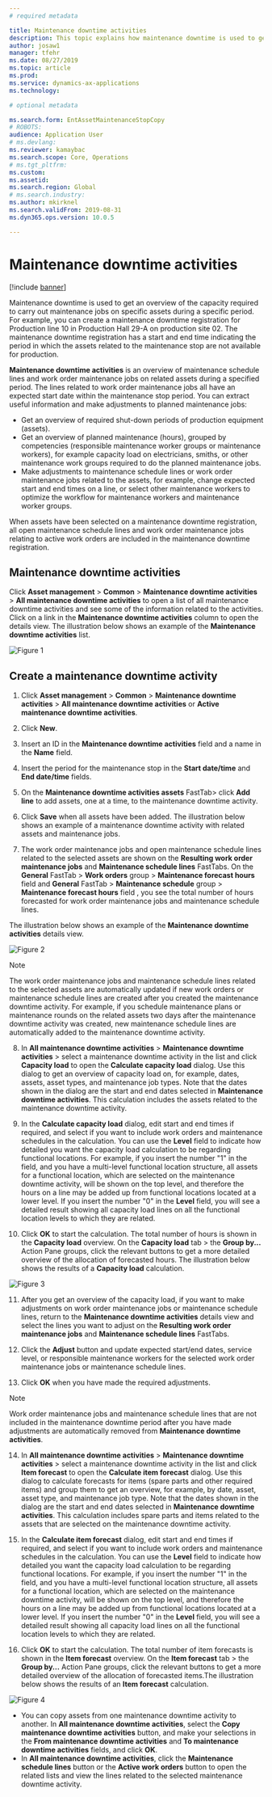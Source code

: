 ```yaml
---
# required metadata

title: Maintenance downtime activities
description: This topic explains how maintenance downtime is used to get an overview of the capacity required to carry out maintenance jobs on specific assets during a specific period.
author: josaw1
manager: tfehr
ms.date: 08/27/2019
ms.topic: article
ms.prod: 
ms.service: dynamics-ax-applications
ms.technology: 

# optional metadata

ms.search.form: EntAssetMaintenanceStopCopy 
# ROBOTS: 
audience: Application User
# ms.devlang: 
ms.reviewer: kamaybac
ms.search.scope: Core, Operations
# ms.tgt_pltfrm: 
ms.custom: 
ms.assetid: 
ms.search.region: Global
# ms.search.industry: 
ms.author: mkirknel
ms.search.validFrom: 2019-08-31
ms.dyn365.ops.version: 10.0.5

---
```


# Maintenance downtime activities

[!include [banner](../../includes/banner.md)]

Maintenance downtime is used to get an overview of the capacity required to carry out maintenance jobs on specific assets during a specific period. For example, you can create a maintenance downtime registration for Production line 10 in Production Hall 29-A on production site 02. The maintenance downtime registration has a start and end time indicating the period in which the assets related to the maintenance stop are not available for production.

**Maintenance downtime activities** is an overview of maintenance schedule lines and work order maintenance jobs on related assets during a specified period. The lines related to work order maintenance jobs all have an expected start date within the maintenance stop period. You can extract useful information and make adjustments to planned maintenance jobs:

- Get an overview of required shut-down periods of production equipment (assets).  
- Get an overview of planned maintenance (hours), grouped by competencies (responsible maintenance worker groups or maintenance workers), for example capacity load on electricians, smiths, or other maintenance work groups required to do the planned maintenance jobs.  
- Make adjustments to maintenance schedule lines or work order maintenance jobs related to the assets, for example, change expected start and end times on a line, or select other maintenance workers to optimize the workflow for maintenance workers and maintenance worker groups.

When assets have been selected on a maintenance downtime registration, all open maintenance schedule lines and work order maintenance jobs relating to active work orders are included in the maintenance downtime registration.

## Maintenance downtime activities

Click **Asset management** > **Common** > **Maintenance downtime activities** > **All maintenance downtime activities** to open a list of all maintenance downtime activities and see some of the information related to the activities. Click on a link in the **Maintenance downtime activities** column to open the details view. The illustration below shows an example of the **Maintenance downtime activities** list.

![Figure 1](media/19-preventive-maintenance.png)


## Create a maintenance downtime activity

1. Click **Asset management** > **Common** > **Maintenance downtime activities** > **All maintenance downtime activities** or **Active maintenance downtime activities**.

2. Click **New**.

3. Insert an ID in the **Maintenance downtime activities** field and a name in the **Name** field.

4. Insert the period for the maintenance stop in the **Start date/time** and **End date/time** fields.

5. On the **Maintenance downtime activities assets** FastTab> click **Add line** to add assets, one at a time, to the maintenance downtime activity.

6. Click **Save** when all assets have been added. The illustration below shows an example of a maintenance downtime activity with related assets and maintenance jobs.

7. The work order maintenance jobs and open maintenance schedule lines related to the selected assets are shown on the **Resulting work order maintenance jobs** and **Maintenance schedule lines** FastTabs. On the **General** FastTab > **Work orders** group > **Maintenance forecast hours** field and **General** FastTab > **Maintenance schedule** group > **Maintenance forecast hours** field , you see the total number of hours forecasted for work order maintenance jobs and maintenance schedule lines.

The illustration below shows an example of the **Maintenance downtime activities** details view.

![Figure 2](media/20-preventive-maintenance.png)

>[!NOTE]
>The work order maintenance jobs and maintenance schedule lines related to the selected assets are automatically updated if new work orders or maintenance schedule lines are created after you created the maintenance downtime activity. For example, if you schedule maintenance plans or maintenance rounds on the related assets two days after the maintenance downtime activity was created, new maintenance schedule lines are automatically added to the maintenance downtime activity.

8. In **All maintenance downtime activities** > **Maintenance downtime activities** > select a maintenance downtime activity in the list and click **Capacity load** to open the **Calculate capacity load** dialog. Use this dialog to get an overview of capacity load on, for example, dates, assets, asset types, and maintenance job types. Note that the dates shown in the dialog are the start and end dates selected in **Maintenance downtime activities**. This calculation includes the assets related to the maintenance downtime activity.

9. In the **Calculate capacity load** dialog, edit start and end times if required, and select if you want to include work orders and maintenance schedules in the calculation. You can use the **Level** field to indicate how detailed you want the capacity load calculation to be regarding functional locations. For example, if you insert the number "1" in the field, and you have a multi-level functional location structure, all assets for a functional location, which are selected on the maintenance downtime activity, will be shown on the top level, and therefore the hours on a line may be added up from functional locations located at a lower level. If you insert the number "0" in the **Level** field, you will see a detailed result showing all capacity load lines on all the functional location levels to which they are related.

10. Click **OK** to start the calculation. The total number of hours is shown in the **Capacity load** overview. On the **Capacity load** tab > the **Group by...** Action Pane groups, click the relevant buttons to get a more detailed overview of the allocation of forecasted hours. The illustration below shows the results of a **Capacity load** calculation.

![Figure 3](media/21-preventive-maintenance.png)

11. After you get an overview of the capacity load, if you want to make adjustments on work order maintenance jobs or maintenance schedule lines, return to the **Maintenance downtime activities** details view and select the lines you want to adjust on the **Resulting work order maintenance jobs** and **Maintenance schedule lines** FastTabs.

12. Click the **Adjust** button and update expected start/end dates, service level, or responsible maintenance workers for the selected work order maintenance jobs or maintenance schedule lines.

13. Click **OK** when you have made the required adjustments. 

>[!NOTE]
>Work order maintenance jobs and maintenance schedule lines that are not included in the maintenance downtime period after you have made adjustments are automatically removed from **Maintenance downtime activities**.

14. In **All maintenance downtime activities** > **Maintenance downtime activities** > select a maintenance downtime activity in the list and click **Item forecast** to open the **Calculate item forecast** dialog. Use this dialog to calculate forecasts for items (spare parts and other required items) and group them to get an overview, for example, by date, asset, asset type, and maintenance job type. Note that the dates shown in the dialog are the start and end dates selected in **Maintenance downtime activities**. This calculation includes spare parts and items related to the assets that are selected on the maintenance downtime activity.

15. In the **Calculate item forecast** dialog, edit start and end times if required, and select if you want to include work orders and maintenance schedules in the calculation. You can use the **Level** field to indicate how detailed you want the capacity load calculation to be regarding functional locations. For example, if you insert the number "1" in the field, and you have a multi-level functional location structure, all assets for a functional location, which are selected on the maintenance downtime activity, will be shown on the top level, and therefore the hours on a line may be added up from functional locations located at a lower level. If you insert the number "0" in the **Level** field, you will see a detailed result showing all capacity load lines on all the functional location levels to which they are related.

16. Click **OK** to start the calculation. The total number of item forecasts is shown in the  **Item forecast** overview. On the **Item forecast** tab > the **Group by...** Action Pane groups, click the relevant buttons to get a more detailed overview of the allocation of forecasted items.The illustration below shows the results of an **Item forecast** calculation.

![Figure 4](media/22-preventive-maintenance.png)

- You can copy assets from one maintenance downtime activity to another. In **All maintenance downtime activities**, select the **Copy maintenance downtime activities** button, and make your selections in the **From maintenance downtime activities** and **To maintenance downtime activities** fields, and click **OK**.
- In **All maintenance downtime activities**, click the **Maintenance schedule lines** button or the **Active work orders** button to open the related lists and view the lines related to the selected maintenance downtime activity.

